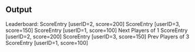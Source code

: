 ## Output

Leaderboard: 
ScoreEntry [userID=2, score=200]
ScoreEntry [userID=3, score=150]
ScoreEntry [userID=1, score=100]
Next Players of 1
ScoreEntry [userID=2, score=200]
ScoreEntry [userID=3, score=150]
Prev Players of 3
ScoreEntry [userID=1, score=100]
